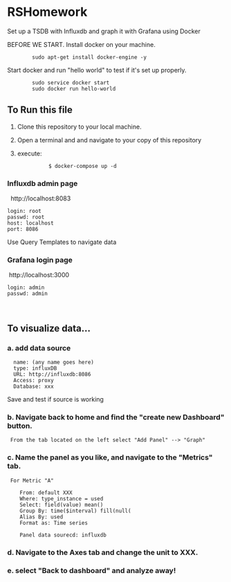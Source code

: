 # RSHomework
Set up a TSDB with Influxdb and graph it with Grafana using Docker

BEFORE WE START. Install docker on your machine. 
            
            sudo apt-get install docker-engine -y
            
 Start docker and run "hello world" to test if it's set up properly.
 
            sudo service docker start
            sudo docker run hello-world


## To Run this file 
1. Clone this repository to your local machine. 
2. Open a terminal and and navigate to your copy of this repository
3. execute:
                 
                 $ docker-compose up -d

### Influxdb admin page
  
    http://localhost:8083
  
    login: root
    passwd: root
    host: localhost
    port: 8086
  
  Use Query Templates to navigate data


### Grafana login page

  http://localhost:3000

    login: admin
    passwd: admin  
  
## To visualize data... 
 
 ### a. add data source
  
      name: (any name goes here)
      type: influxDB
      URL: http://influxdb:8086
      Access: proxy
      Database: xxx
    
  Save and test if source is working
   
  ### b. Navigate back to home and find the "create new Dashboard" button. 
     From the tab located on the left select "Add Panel" --> "Graph"
     
  ### c. Name the panel as you like, and navigate to the "Metrics" tab.
     For Metric "A"
     
        From: default XXX
        Where: type_instance = used
        Select: field(value) mean()
        Group By: time($interval) fill(null(
        Alias By: used 
        Format as: Time series
        
        Panel data sourecd: influxdb
   
   ### d. Navigate to the Axes tab and change the unit to XXX.
   
   ### e. select "Back to dashboard" and analyze away!
   
  
  

